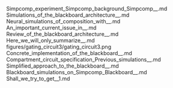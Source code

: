 Simpcomp_experiment_Simpcomp_background_Simpcomp__.md
Simulations_of_the_blackboard_architecture__.md
Neural_simulations_of_composition_with__.md
An_important_current_issue_in__.md
Review_of_the_blackboard_architecture__.md
Here_we_will_only_summarize__.md
figures/gating_circuit3/gating_circuit3.png
Concrete_implementation_of_the_blackboard__.md
Compartment_circuit_specification_Previous_simulations__.md
Simplified_approach_to_the_blackboard__.md
Blackboard_simulations_on_Simpcomp_Blackboard__.md
Shall_we_try_to_get__1.md